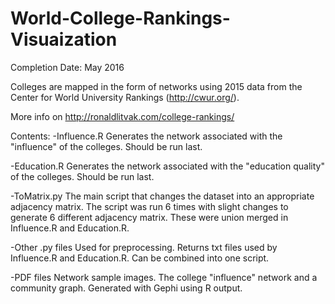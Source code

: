 # World-College-Rankings-Visuaization
 Completion Date: May 2016
 
 Colleges are mapped in the form of networks using 2015 data from the Center for World University Rankings (http://cwur.org/).
 
 More info on http://ronaldlitvak.com/college-rankings/

Contents:
-Influence.R
Generates the network associated with the "influence" of the colleges. Should be run last.

-Education.R
Generates the network associated with the "education quality" of the colleges. Should be run last.

-ToMatrix.py 
The main script that changes the dataset into an appropriate adjacency matrix. The script was run 6 times with slight changes to generate 6 different adjacency matrix. These were union merged in Influence.R and Education.R. 

-Other .py files
Used for preprocessing. Returns txt files used by Influence.R and Education.R. Can be combined into one script.

-PDF files
Network sample images. The college "influence" network and a community graph. Generated with Gephi using R output.
